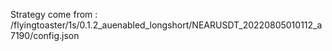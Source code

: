 Strategy come from : /flyingtoaster/1s/0.1.2_auenabled_longshort/NEARUSDT_20220805010112_a7190/config.json